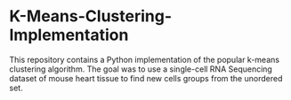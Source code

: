 # K-Means-Clustering-Implementation

This repository contains a Python implementation of the popular k-means clustering algorithm. The goal was to use a single-cell RNA Sequencing dataset of mouse heart tissue to find new cells groups from the unordered set. 
